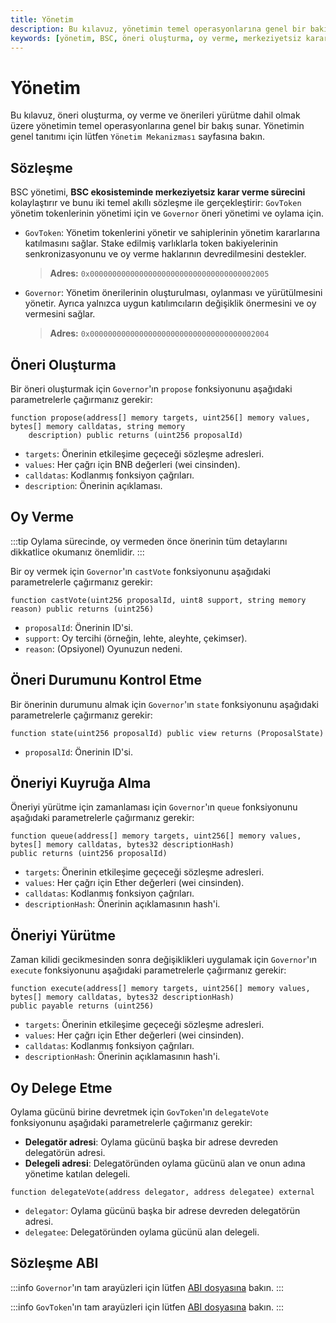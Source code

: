 ```yaml
---
title: Yönetim
description: Bu kılavuz, yönetimin temel operasyonlarına genel bir bakış sunarak öneri oluşturma, oy verme ve önerileri yürütme süreçlerini detaylandırmaktadır. BSC ekosistemindeki merkeziyetsiz karar verme sürecini anlamak için önemli bilgiler sunulmaktadır.
keywords: [yönetim, BSC, öneri oluşturma, oy verme, merkeziyetsiz karar verme, akıllı sözleşmeler, GovToken]
---
```


# Yönetim

Bu kılavuz, öneri oluşturma, oy verme ve önerileri yürütme dahil olmak üzere yönetimin temel operasyonlarına genel bir bakış sunar. Yönetimin genel tanıtımı için lütfen `Yönetim Mekanizması` sayfasına bakın.

## Sözleşme

BSC yönetimi, **BSC ekosisteminde merkeziyetsiz karar verme sürecini** kolaylaştırır ve bunu iki temel akıllı sözleşme ile gerçekleştirir: `GovToken` yönetim tokenlerinin yönetimi için ve `Governor` öneri yönetimi ve oylama için.

- `GovToken`: Yönetim tokenlerini yönetir ve sahiplerinin yönetim kararlarına katılmasını sağlar. Stake edilmiş varlıklarla token bakiyelerinin senkronizasyonunu ve oy verme haklarının devredilmesini destekler. 
  > **Adres:** `0x0000000000000000000000000000000000002005`

- `Governor`: Yönetim önerilerinin oluşturulması, oylanması ve yürütülmesini yönetir. Ayrıca yalnızca uygun katılımcıların değişiklik önermesini ve oy vermesini sağlar. 
  > **Adres:** `0x0000000000000000000000000000000000002004`

## Öneri Oluşturma

Bir öneri oluşturmak için `Governor`'ın `propose` fonksiyonunu aşağıdaki parametrelerle çağırmanız gerekir:

```solidity
function propose(address[] memory targets, uint256[] memory values, bytes[] memory calldatas, string memory
    description) public returns (uint256 proposalId)
```

- `targets`: Önerinin etkileşime geçeceği sözleşme adresleri.
- `values`: Her çağrı için BNB değerleri (wei cinsinden).
- `calldatas`: Kodlanmış fonksiyon çağrıları.
- `description`: Önerinin açıklaması.

## Oy Verme

:::tip
Oylama sürecinde, oy vermeden önce önerinin tüm detaylarını dikkatlice okumanız önemlidir.
:::

Bir oy vermek için `Governor`'ın `castVote` fonksiyonunu aşağıdaki parametrelerle çağırmanız gerekir:

```solidity
function castVote(uint256 proposalId, uint8 support, string memory reason) public returns (uint256)
```

- `proposalId`: Önerinin ID'si.
- `support`: Oy tercihi (örneğin, lehte, aleyhte, çekimser).
- `reason`: (Opsiyonel) Oyunuzun nedeni.

## Öneri Durumunu Kontrol Etme

Bir önerinin durumunu almak için `Governor`'ın `state` fonksiyonunu aşağıdaki parametrelerle çağırmanız gerekir:

```solidity
function state(uint256 proposalId) public view returns (ProposalState)
```

- `proposalId`: Önerinin ID'si.

## Öneriyi Kuyruğa Alma

Öneriyi yürütme için zamanlaması için `Governor`'ın `queue` fonksiyonunu aşağıdaki parametrelerle çağırmanız gerekir:

```solidity
function queue(address[] memory targets, uint256[] memory values, bytes[] memory calldatas, bytes32 descriptionHash)
public returns (uint256 proposalId)
```

- `targets`: Önerinin etkileşime geçeceği sözleşme adresleri.
- `values`: Her çağrı için Ether değerleri (wei cinsinden).
- `calldatas`: Kodlanmış fonksiyon çağrıları.
- `descriptionHash`: Önerinin açıklamasının hash'i.

## Öneriyi Yürütme

Zaman kilidi gecikmesinden sonra değişiklikleri uygulamak için `Governor`'ın `execute` fonksiyonunu aşağıdaki parametrelerle çağırmanız gerekir:

```solidity
function execute(address[] memory targets, uint256[] memory values, bytes[] memory calldatas, bytes32 descriptionHash)
public payable returns (uint256)
```

- `targets`: Önerinin etkileşime geçeceği sözleşme adresleri.
- `values`: Her çağrı için Ether değerleri (wei cinsinden).
- `calldatas`: Kodlanmış fonksiyon çağrıları.
- `descriptionHash`: Önerinin açıklamasının hash'i.

## Oy Delege Etme

Oylama gücünü birine devretmek için `GovToken`'ın `delegateVote` fonksiyonunu aşağıdaki parametrelerle çağırmanız gerekir:

- **Delegatör adresi**: Oylama gücünü başka bir adrese devreden delegatörün adresi.
- **Delegeli adresi**: Delegatöründen oylama gücünü alan ve onun adına yönetime katılan delegeli.

```solidity
function delegateVote(address delegator, address delegatee) external
```

- `delegator`: Oylama gücünü başka bir adrese devreden delegatörün adresi.
- `delegatee`: Delegatöründen oylama gücünü alan delegeli.

## Sözleşme ABI

:::info
`Governor`'ın tam arayüzleri için lütfen [ABI dosyasına](https://github.com/bnb-chain/bsc-genesis-contract/blob/bc-fusion/abi/Governor.abi) bakın.
:::

:::info
`GovToken`'ın tam arayüzleri için lütfen [ABI dosyasına](https://github.com/bnb-chain/bsc-genesis-contract/blob/bc-fusion/abi/govtoken.abi) bakın.
:::